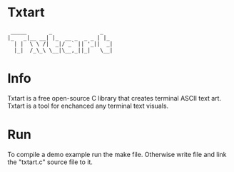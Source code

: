 # Txtart
```
 _____       _               _   
|_   _|__ __| |_  __ _  _ _ | |_ 
  | |  \ \ /|  _|/ _` || '_||  _|
  |_|  /_\_\ \__|\__,_||_|   \__|
```
                                 
# Info 
Txtart is a free open-source C library that creates terminal ASCII text art. Txtart is a tool for enchanced any terminal text  visuals.

# Run
To compile a demo example run the make file. Otherwise write file and link the "txtart.c" source file to it.

